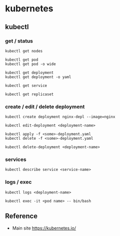 # kubernetes

                                     
## kubectl
     
### get / status

`kubectl get nodes`

```
kubectl get pod
kubectl get pod -o wide
```

```
kubectl get deployment
kubectl get deployment -o yaml
```

`kubectl get service`

`kubectl get replicaset`
        
### create / edit / delete deployment

`kubectl create deployment nginx-depl --image=nginx`

`kubectl edit-deployment <deployment-name>`

```
kubectl apply -f <some>-deployment.yaml
kubectl delete -f <some>-deployment.yaml
```

`kubectl delete-deployment <deployment-name>`
            
### services

`kubectl describe service <service-name>`
                     
### logs / exec

`kubectl logs <deployment-name>`
                     
`kubectl exec -it <pod name> -- bin/bash`


## Reference 

* Main site https://kubernetes.io/